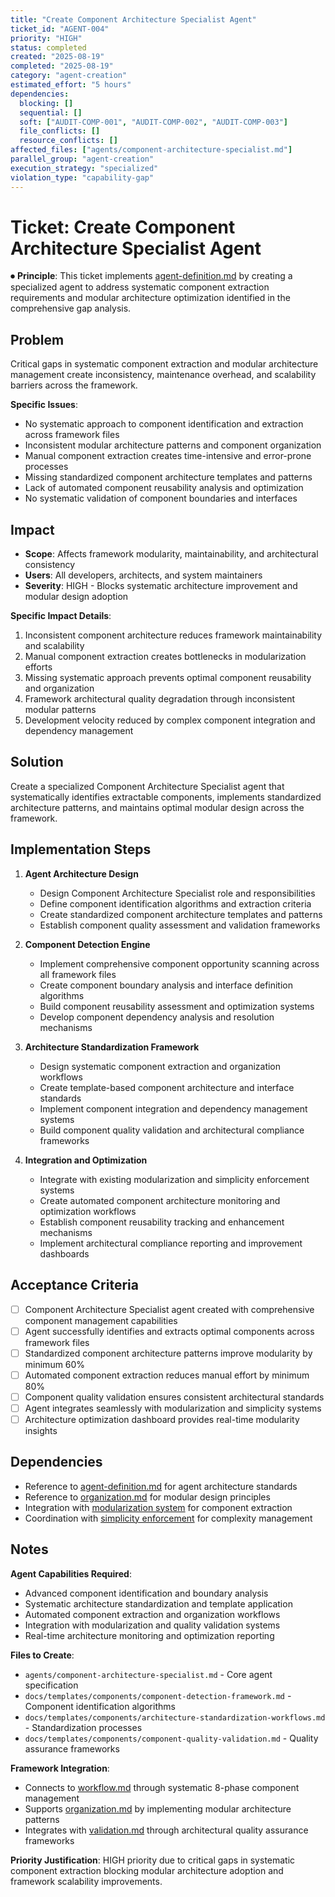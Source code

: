 ```yaml
---
title: "Create Component Architecture Specialist Agent"
ticket_id: "AGENT-004"
priority: "HIGH"
status: completed
created: "2025-08-19"
completed: "2025-08-19"
category: "agent-creation"
estimated_effort: "5 hours"
dependencies:
  blocking: []
  sequential: []
  soft: ["AUDIT-COMP-001", "AUDIT-COMP-002", "AUDIT-COMP-003"]
  file_conflicts: []
  resource_conflicts: []
affected_files: ["agents/component-architecture-specialist.md"]
parallel_group: "agent-creation"
execution_strategy: "specialized"
violation_type: "capability-gap"
---
```


# Ticket: Create Component Architecture Specialist Agent

⏺ **Principle**: This ticket implements [agent-definition.md](../../principles/agent-definition.md) by creating a specialized agent to address systematic component extraction requirements and modular architecture optimization identified in the comprehensive gap analysis.

## Problem

Critical gaps in systematic component extraction and modular architecture management create inconsistency, maintenance overhead, and scalability barriers across the framework.

**Specific Issues**:
- No systematic approach to component identification and extraction across framework files
- Inconsistent modular architecture patterns and component organization
- Manual component extraction creates time-intensive and error-prone processes
- Missing standardized component architecture templates and patterns
- Lack of automated component reusability analysis and optimization
- No systematic validation of component boundaries and interfaces

## Impact

- **Scope**: Affects framework modularity, maintainability, and architectural consistency
- **Users**: All developers, architects, and system maintainers
- **Severity**: HIGH - Blocks systematic architecture improvement and modular design adoption

**Specific Impact Details**:
1. Inconsistent component architecture reduces framework maintainability and scalability
2. Manual component extraction creates bottlenecks in modularization efforts
3. Missing systematic approach prevents optimal component reusability and organization
4. Framework architectural quality degradation through inconsistent modular patterns
5. Development velocity reduced by complex component integration and dependency management

## Solution

Create a specialized Component Architecture Specialist agent that systematically identifies extractable components, implements standardized architecture patterns, and maintains optimal modular design across the framework.

## Implementation Steps

1. **Agent Architecture Design**
   - Design Component Architecture Specialist role and responsibilities
   - Define component identification algorithms and extraction criteria
   - Create standardized component architecture templates and patterns
   - Establish component quality assessment and validation frameworks

2. **Component Detection Engine**
   - Implement comprehensive component opportunity scanning across all framework files
   - Create component boundary analysis and interface definition algorithms
   - Build component reusability assessment and optimization systems
   - Develop component dependency analysis and resolution mechanisms

3. **Architecture Standardization Framework**
   - Design systematic component extraction and organization workflows
   - Create template-based component architecture and interface standards
   - Implement component integration and dependency management systems
   - Build component quality validation and architectural compliance frameworks

4. **Integration and Optimization**
   - Integrate with existing modularization and simplicity enforcement systems
   - Create automated component architecture monitoring and optimization workflows
   - Establish component reusability tracking and enhancement mechanisms
   - Implement architectural compliance reporting and improvement dashboards

## Acceptance Criteria

- [ ] Component Architecture Specialist agent created with comprehensive component management capabilities
- [ ] Agent successfully identifies and extracts optimal components across framework files
- [ ] Standardized component architecture patterns improve modularity by minimum 60%
- [ ] Automated component extraction reduces manual effort by minimum 80%
- [ ] Component quality validation ensures consistent architectural standards
- [ ] Agent integrates seamlessly with modularization and simplicity systems
- [ ] Architecture optimization dashboard provides real-time modularity insights

## Dependencies

- Reference to [agent-definition.md](../../principles/agent-definition.md) for agent architecture standards
- Reference to [organization.md](../../principles/organization.md) for modular design principles
- Integration with [modularization system](../../commands/system/modularize.md) for component extraction
- Coordination with [simplicity enforcement](agents/simplicity-enforcement-specialist.md) for complexity management

## Notes

**Agent Capabilities Required**:
- Advanced component identification and boundary analysis
- Systematic architecture standardization and template application
- Automated component extraction and organization workflows
- Integration with modularization and quality validation systems
- Real-time architecture monitoring and optimization reporting

**Files to Create**:
- `agents/component-architecture-specialist.md` - Core agent specification
- `docs/templates/components/component-detection-framework.md` - Component identification algorithms
- `docs/templates/components/architecture-standardization-workflows.md` - Standardization processes
- `docs/templates/components/component-quality-validation.md` - Quality assurance frameworks

**Framework Integration**:
- Connects to [workflow.md](../../principles/workflow.md) through systematic 8-phase component management
- Supports [organization.md](../../principles/organization.md) by implementing modular architecture patterns
- Integrates with [validation.md](../../principles/validation.md) through architectural quality assurance frameworks

**Priority Justification**:
HIGH priority due to critical gaps in systematic component extraction blocking modular architecture adoption and framework scalability improvements.